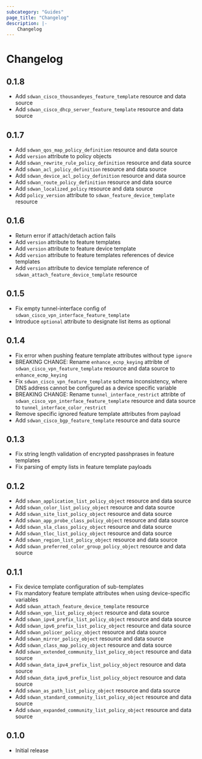 ```yaml
---
subcategory: "Guides"
page_title: "Changelog"
description: |-
    Changelog
---
```


# Changelog

## 0.1.8

- Add `sdwan_cisco_thousandeyes_feature_template` resource and data source
- Add `sdwan_cisco_dhcp_server_feature_template` resource and data source

## 0.1.7

- Add `sdwan_qos_map_policy_definition` resource and data source
- Add `version` attribute to policy objects
- Add `sdwan_rewrite_rule_policy_definition` resource and data source
- Add `sdwan_acl_policy_definition` resource and data source
- Add `sdwan_device_acl_policy_definition` resource and data source
- Add `sdwan_route_policy_definition` resource and data source
- Add `sdwan_localized_policy` resource and data source
- Add `policy_version` attribute to `sdwan_feature_device_template` resource

## 0.1.6

- Return error if attach/detach action fails
- Add `version` attribute to feature templates
- Add `version` attribute to feature device template
- Add `version` attribute to feature templates references of device templates
- Add `version` attribute to device template reference of `sdwan_attach_feature_device_template` resource

## 0.1.5

- Fix empty tunnel-interface config of `sdwan_cisco_vpn_interface_feature_template`
- Introduce `optional` attribute to designate list items as optional

## 0.1.4

- Fix error when pushing feature template attributes without type `ignore`
- BREAKING CHANGE: Rename `enhance_ecnp_keying` attribte of `sdwan_cisco_vpn_feature_template` resource and data source to `enhance_ecmp_keying`
- Fix `sdwan_cisco_vpn_feature_template` schema inconsistency, where DNS address cannot be configured as a device specific variable
- BREAKING CHANGE: Rename `tunnel_interface_restrict` attribte of `sdwan_cisco_vpn_interface_feature_template` resource and data source to `tunnel_interface_color_restrict`
- Remove specific ignored feature template attributes from payload
- Add `sdwan_cisco_bgp_feature_template` resource and data source

## 0.1.3

- Fix string length validation of encrypted passhprases in feature templates
- Fix parsing of empty lists in feature template payloads

## 0.1.2

- Add `sdwan_application_list_policy_object` resource and data source
- Add `sdwan_color_list_policy_object` resource and data source
- Add `sdwan_site_list_policy_object` resource and data source
- Add `sdwan_app_probe_class_policy_object` resource and data source
- Add `sdwan_sla_class_policy_object` resource and data source
- Add `sdwan_tloc_list_policy_object` resource and data source
- Add `sdwan_region_list_policy_object` resource and data source
- Add `sdwan_preferred_color_group_policy_object` resource and data source

## 0.1.1

- Fix device template configuration of sub-templates
- Fix mandatory feature template attributes when using device-specific variables
- Add `sdwan_attach_feature_device_template` resource
- Add `sdwan_vpn_list_policy_object` resource and data source
- Add `sdwan_ipv4_prefix_list_policy_object` resource and data source
- Add `sdwan_ipv6_prefix_list_policy_object` resource and data source
- Add `sdwan_policer_policy_object` resource and data source
- Add `sdwan_mirror_policy_object` resource and data source
- Add `sdwan_class_map_policy_object` resource and data source
- Add `sdwan_extended_community_list_policy_object` resource and data source
- Add `sdwan_data_ipv4_prefix_list_policy_object` resource and data source
- Add `sdwan_data_ipv6_prefix_list_policy_object` resource and data source
- Add `sdwan_as_path_list_policy_object` resource and data source
- Add `sdwan_standard_community_list_policy_object` resource and data source
- Add `sdwan_expanded_community_list_policy_object` resource and data source

## 0.1.0

- Initial release

